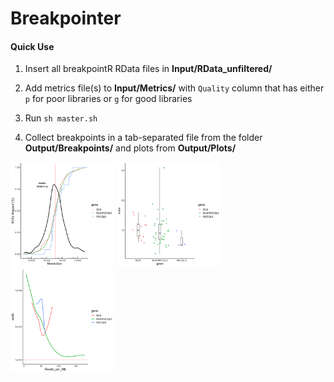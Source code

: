 # Breakpointer

#### **Quick Use**

1. Insert all breakpointR RData files in **Input/RData_unfiltered/**

2. Add metrics file(s) to **Input/Metrics/** with `Quality` column that has either `p` for poor libraries or `g` for good libraries

3. Run `sh master.sh` 

5. Collect breakpoints in a tab-separated file from the folder **Output/Breakpoints/** and plots from **Output/Plots/**

<p float="left">
  <img src="Output/Plots/breakpointResolution.png" width="33%" />
  <img src="Output/Plots/SCEperGene.png" width="33%" /> 
  <img src="Output/Plots/resolutionVsDepth.png" width="33%" />
</p>
